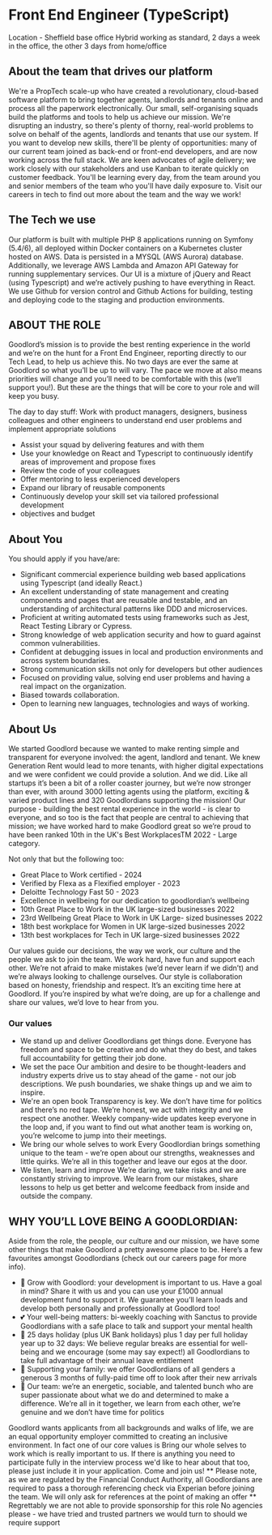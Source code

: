 # Front End Engineer (TypeScript)

Location - Sheffield base office
Hybrid working as standard, 2 days a week in the office, the other 3 days from home/office

## About the team that drives our platform

We're a PropTech scale-up who have created a revolutionary, cloud-based software platform to bring together agents, landlords and tenants online and process all the paperwork electronically.
Our small, self-organising squads build the platforms and tools to help us achieve our mission. We're disrupting an industry, so there's plenty of thorny, real-world problems to solve on behalf of the agents, landlords and tenants that use our system.
If you want to develop new skills, there'll be plenty of opportunities: many of our current team joined as back-end or front-end developers, and are now working across the full stack.
We are keen advocates of agile delivery; we work closely with our stakeholders and use Kanban to iterate quickly on customer feedback. You'll be learning every day, from the team around you and senior members of the team who you'll have daily exposure to.
Visit our careers in tech to find out more about the team and the way we work!

## The Tech we use

Our platform is built with multiple PHP 8 applications running on Symfony (5.4/6), all deployed within Docker containers on a Kubernetes cluster hosted on AWS. Data is persisted in a MYSQL (AWS Aurora) database. Additionally, we leverage AWS Lambda and Amazon API Gateway for running supplementary services.
Our UI is a mixture of jQuery and React (using Typescript) and we’re actively pushing to have everything in React.
We use Github for version control and Github Actions for building, testing and deploying code to the staging and production environments.

## ABOUT THE ROLE

Goodlord’s mission is to provide the best renting experience in the world and we’re on the hunt for a Front End Engineer, reporting directly to our Tech Lead, to help us achieve this.
No two days are ever the same at Goodlord so what you’ll be up to will vary. The pace we move at also means priorities will change and you’ll need to be comfortable with this (we’ll support you!). But these are the things that will be core to your role and will keep you busy.

The day to day stuff:
Work with product managers, designers, business colleagues and other engineers to understand end user problems and implement appropriate solutions

- Assist your squad by delivering features and with them
- Use your knowledge on React and Typescript to continuously identify areas of
  improvement and propose fixes
- Review the code of your colleagues
- Offer mentoring to less experienced developers
- Expand our library of reusable components
- Continuously develop your skill set via tailored professional development
- objectives and budget

## About You

You should apply if you have/are:

- Significant commercial experience building web based applications using Typescript (and ideally React.)
- An excellent understanding of state management and creating components and pages that are reusable and testable, and an understanding of architectural patterns like DDD and microservices.
- Proficient at writing automated tests using frameworks such as Jest, React Testing Library or Cypress.
- Strong knowledge of web application security and how to guard against common vulnerabilities.
- Confident at debugging issues in local and production environments and across system boundaries.
- Strong communication skills not only for developers but other audiences
- Focused on providing value, solving end user problems and having a real impact on the organization.
- Biased towards collaboration.
- Open to learning new languages, technologies and ways of working.

## About Us

We started Goodlord because we wanted to make renting simple and transparent for everyone involved: the agent, landlord and tenant. We knew Generation Rent would lead to more tenants, with higher digital expectations and we were confident we could provide a solution.
And we did. Like all startups it’s been a bit of a roller coaster journey, but we’re now stronger than ever, with around 3000 letting agents using the platform, exciting & varied product lines and 320 Goodlordians supporting the mission!
Our purpose - building the best rental experience in the world - is clear to everyone, and so too is the fact that people are central to achieving that mission; we have worked hard to make Goodlord great so we’re proud to have been ranked 10th in the UK's Best WorkplacesTM 2022 - Large category.

Not only that but the following too:

- Great Place to Work certified - 2024
- Verified by Flexa as a Flexified employer - 2023
- Deloitte Technology Fast 50 - 2023
- Excellence in wellbeing for our dedication to goodlordian’s wellbeing
- 10th Great Place to Work in the UK large-sized businesses 2022
- 23rd Wellbeing Great Place to Work in UK Large- sized businesses 2022
- 18th best workplace for Women in UK large-sized businesses 2022
- 13th best workplaces for Tech in UK large-sized businesses 2022

Our values guide our decisions, the way we work, our culture and the people we ask to join the team. We work hard, have fun and support each other. We’re not afraid to make mistakes (we’d never learn if we didn’t) and we’re always looking to challenge ourselves. Our style is collaboration based on honesty, friendship and respect.
It’s an exciting time here at Goodlord. If you’re inspired by what we’re doing, are up for a challenge and share our values, we’d love to hear from you.

### Our values

- We stand up and deliver
  Goodlordians get things done. Everyone has freedom and space to be creative and do what they do best, and takes full accountability for getting their job done.
- We set the pace
  Our ambition and desire to be thought-leaders and industry experts drive us to stay ahead of the game - not our job descriptions. We push boundaries, we shake things up and we aim to inspire.
- We're an open book
  Transparency is key. We don’t have time for politics and there’s no red tape. We’re honest, we act with integrity and we respect one another. Weekly company-wide updates keep everyone in the loop and, if you want to find out what another team is working on, you’re welcome to jump into their meetings.
- We bring our whole selves to work
  Every Goodlordian brings something unique to the team - we’re open about our strengths, weaknesses and little quirks. We’re all in this together and leave our egos at the door.
- We listen, learn and improve
  We’re daring, we take risks and we are constantly striving to improve. We learn from our mistakes, share lessons to help us get better and welcome feedback from inside and outside the company.

## WHY YOU’LL LOVE BEING A GOODLORDIAN:

Aside from the role, the people, our culture and our mission, we have some other things that make Goodlord a pretty awesome place to be. Here’s a few favourites amongst Goodlordians (check out our careers page for more info).

- 🚀 Grow with Goodlord: your development is important to us. Have a goal in mind? Share it with us and you can use your £1000 annual development fund to support it. We guarantee you’ll learn loads and develop both personally and professionally at Goodlord
  too!
- 💕 Your well-being matters: bi-weekly coaching with Sanctus to provide Goodlordians with a safe place to talk and support your mental health
- 🌴 25 days holiday (plus UK Bank holidays) plus 1 day per full holiday year up to 32 days: We believe regular breaks are essential for well-being and we encourage (some may say expect!) all Goodlordians to take full advantage of their annual leave entitlement
- 🤗 Supporting your family: we offer Goodlordians of all genders a generous 3 months of fully-paid time off to look after their new arrivals
- 🤩 Our team: we’re an energetic, sociable, and talented bunch who are super passionate about what we do and determined to make a difference. We’re all in it together, we learn from each other, we’re genuine and we don’t have time for politics

Goodlord wants applicants from all backgrounds and walks of life, we are an equal opportunity employer committed to creating an inclusive environment. In fact one of our core values is Bring our whole selves to work which is really important to us. If there is anything you need to participate fully in the interview process we'd like to hear about that too, please just include it in your application. Come and join us!
** Please note, as we are regulated by the Financial Conduct Authority, all Goodlordians are required to pass a thorough referencing check via Experian before joining the team. We will only ask for references at the point of making an offer **
Regrettably we are not able to provide sponsorship for this role
No agencies please - we have tried and trusted partners we would turn to should we require support

